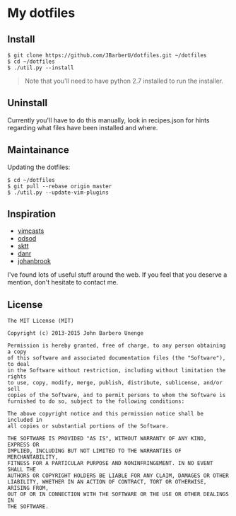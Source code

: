 # My dotfiles

## Install

    $ git clone https://github.com/JBarberU/dotfiles.git ~/dotfiles
    $ cd ~/dotfiles
    $ ./util.py --install

> Note that you'll need to have python 2.7 installed to run the installer.

## Uninstall

Currently you'll have to do this manually, look in recipes.json for hints
regarding what files have been installed and where.

## Maintainance

Updating the dotfiles:

    $ cd ~/dotfiles
    $ git pull --rebase origin master
    $ ./util.py --update-vim-plugins

## Inspiration

* [vimcasts](http://vimcasts.org/)
* [odsod](https://github.com/odsod/dotfiles)
* [sktt](https://github.com/sktt/dotfiles)
* [danr](https://github.com/danr/dotfiles)
* [johanbrook](https://github.com/johanbrook/dotfiles)

I've found lots of useful stuff around the web. If you feel that you deserve a
 mention, don't hesitate to contact me.

## License

    The MIT License (MIT)

    Copyright (c) 2013-2015 John Barbero Unenge

    Permission is hereby granted, free of charge, to any person obtaining a copy
    of this software and associated documentation files (the "Software"), to deal
    in the Software without restriction, including without limitation the rights
    to use, copy, modify, merge, publish, distribute, sublicense, and/or sell
    copies of the Software, and to permit persons to whom the Software is
    furnished to do so, subject to the following conditions:

    The above copyright notice and this permission notice shall be included in
    all copies or substantial portions of the Software.

    THE SOFTWARE IS PROVIDED "AS IS", WITHOUT WARRANTY OF ANY KIND, EXPRESS OR
    IMPLIED, INCLUDING BUT NOT LIMITED TO THE WARRANTIES OF MERCHANTABILITY,
    FITNESS FOR A PARTICULAR PURPOSE AND NONINFRINGEMENT. IN NO EVENT SHALL THE
    AUTHORS OR COPYRIGHT HOLDERS BE LIABLE FOR ANY CLAIM, DAMAGES OR OTHER
    LIABILITY, WHETHER IN AN ACTION OF CONTRACT, TORT OR OTHERWISE, ARISING FROM,
    OUT OF OR IN CONNECTION WITH THE SOFTWARE OR THE USE OR OTHER DEALINGS IN
    THE SOFTWARE.
